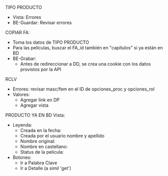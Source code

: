TIPO PRODUCTO
- Vista: Errores
- BE-Guardar: Revisar errores

COPIAR FA: 
- Toma los datos de TIPO PRODUCTO
- Para las películas, buscar el FA_id también en "capítulos" si ya están en BD
- BE-Grabar:
   	- Antes de redireccionar a DD, se crea una cookie con los datos provistos por la API

RCLV
- Errores: revisar masc/fem en el ID de opciones_proc y opciones_rol
- Valores:
    - Agregar link en DP
    - Agregar vista

PRODUCTO YA EN BD
Vista:
- Leyenda:
    - Creada en la fecha:
    - Creada por el usuario nombre y apellido
    - Nombre original:
    - Nombre en castellano:
    - Status de la película:
- Botones:
    - Ir a Palabra Clave
    - Ir a Detalle (a simil 'get')
